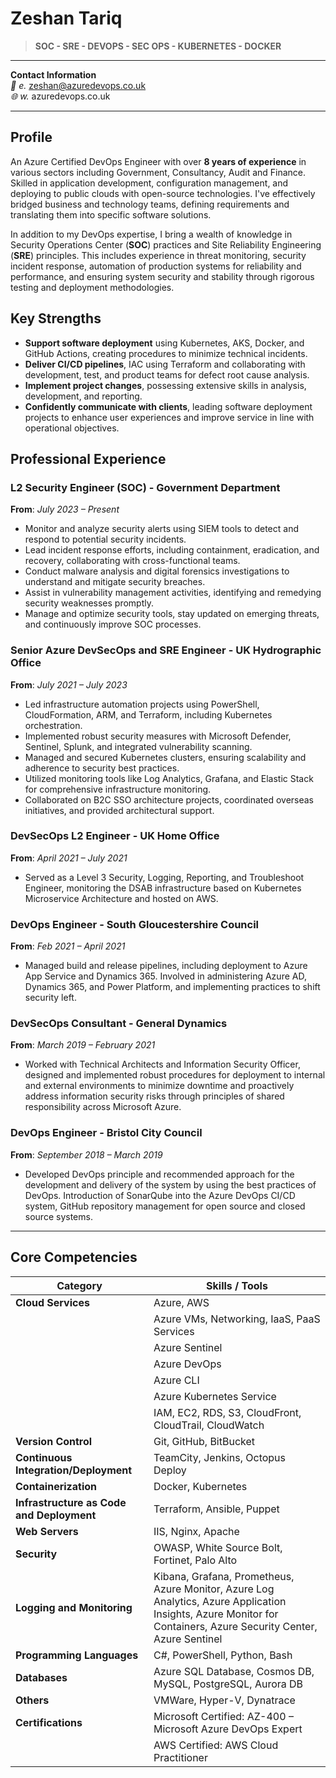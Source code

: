 # Zeshan Tariq

> **SOC - SRE - DEVOPS - SEC OPS - KUBERNETES - DOCKER**

---

**Contact Information**  
*📧 e.* zeshan@azuredevops.co.uk  
*🌐 w.* azuredevops.co.uk

---

## Profile

An Azure Certified DevOps Engineer with over **8 years of experience** in various sectors including Government, Consultancy, Audit and Finance. Skilled in application development, configuration management, and deploying to public clouds with open-source technologies. I've effectively bridged business and technology teams, defining requirements and translating them into specific software solutions.

In addition to my DevOps expertise, I bring a wealth of knowledge in Security Operations Center (**SOC**) practices and Site Reliability Engineering (**SRE**) principles. This includes experience in threat monitoring, security incident response, automation of production systems for reliability and performance, and ensuring system security and stability through rigorous testing and deployment methodologies.

## Key Strengths

- **Support software deployment** using Kubernetes, AKS, Docker, and GitHub Actions, creating procedures to minimize technical incidents.
- **Deliver CI/CD pipelines**, IAC using Terraform and collaborating with development, test, and product teams for defect root cause analysis.
- **Implement project changes**, possessing extensive skills in analysis, development, and reporting.
- **Confidently communicate with clients**, leading software deployment projects to enhance user experiences and improve service in line with operational objectives.

## Professional Experience

### L2 Security Engineer (SOC) - Government Department
**From**: *July 2023 – Present*
- Monitor and analyze security alerts using SIEM tools to detect and respond to potential security incidents.
- Lead incident response efforts, including containment, eradication, and recovery, collaborating with cross-functional teams.
- Conduct malware analysis and digital forensics investigations to understand and mitigate security breaches.
- Assist in vulnerability management activities, identifying and remedying security weaknesses promptly.
- Manage and optimize security tools, stay updated on emerging threats, and continuously improve SOC processes.

### Senior Azure DevSecOps and SRE Engineer - UK Hydrographic Office
**From**: *July 2021 – July 2023*
- Led infrastructure automation projects using PowerShell, CloudFormation, ARM, and Terraform, including Kubernetes orchestration.
- Implemented robust security measures with Microsoft Defender, Sentinel, Splunk, and integrated vulnerability scanning.
- Managed and secured Kubernetes clusters, ensuring scalability and adherence to security best practices.
- Utilized monitoring tools like Log Analytics, Grafana, and Elastic Stack for comprehensive infrastructure monitoring.
- Collaborated on B2C SSO architecture projects, coordinated overseas initiatives, and provided architectural support.

### DevSecOps L2 Engineer - UK Home Office
**From**: *April 2021 – July 2021*
- Served as a Level 3 Security, Logging, Reporting, and Troubleshoot Engineer, monitoring the DSAB infrastructure based on Kubernetes Microservice Architecture and hosted on AWS.

### DevOps Engineer - South Gloucestershire Council
**From**: *Feb 2021 – April 2021*
- Managed build and release pipelines, including deployment to Azure App Service and Dynamics 365. Involved in administering Azure AD, Dynamics 365, and Power Platform, and implementing practices to shift security left.

### DevSecOps Consultant - General Dynamics
**From**: *March 2019 – February 2021*
- Worked with Technical Architects and Information Security Officer, designed and implemented robust procedures for deployment to internal and external environments to minimize downtime and proactively address information security risks through principles of shared responsibility across Microsoft Azure.

### DevOps Engineer - Bristol City Council
**From**: *September 2018 – March 2019*
- Developed DevOps principle and recommended approach for the development and delivery of the system by using the best practices of DevOps. Introduction of SonarQube into the Azure DevOps CI/CD system, GitHub repository management for open source and closed source systems.
---

## Core Competencies

| Category                                   | Skills / Tools                                         |
|--------------------------------------------|--------------------------------------------------------|
| **Cloud Services**                         | Azure, AWS                                             |
|                                            | Azure VMs, Networking, IaaS, PaaS Services             |
|                                            | Azure Sentinel                                         |
|                                            | Azure DevOps                                           |
|                                            | Azure CLI                                              |
|                                            | Azure Kubernetes Service                               |
|                                            | IAM, EC2, RDS, S3, CloudFront, CloudTrail, CloudWatch   |
| **Version Control**                        | Git, GitHub, BitBucket                                 |
| **Continuous Integration/Deployment**      | TeamCity, Jenkins, Octopus Deploy                      |
| **Containerization**                       | Docker, Kubernetes                                     |
| **Infrastructure as Code and Deployment**  | Terraform, Ansible, Puppet                             |
| **Web Servers**                            | IIS, Nginx, Apache                                      |
| **Security**                               | OWASP, White Source Bolt, Fortinet, Palo Alto          |
| **Logging and Monitoring**                 | Kibana, Grafana, Prometheus, Azure Monitor, Azure Log Analytics, Azure Application Insights, Azure Monitor for Containers, Azure Security Center, Azure Sentinel |
| **Programming Languages**                  | C#, PowerShell, Python, Bash                           |
| **Databases**                              | Azure SQL Database, Cosmos DB, MySQL, PostgreSQL, Aurora DB |
| **Others**                                 | VMWare, Hyper-V, Dynatrace                             |
| **Certifications**                         | Microsoft Certified: AZ-400 – Microsoft Azure DevOps Expert |
|                                            | AWS Certified: AWS Cloud Practitioner                  |
